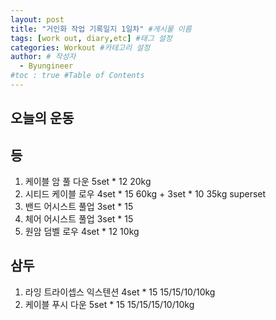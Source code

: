```yaml
---
layout: post
title: "거인화 작업 기록일지 1일차" #게시물 이름
tags: [work out, diary,etc] #태그 설정
categories: Workout #카테고리 설정
author: # 작성자
  - Byungineer
#toc : true #Table of Contents
---
```


## 오늘의 운동

등
---
1. 케이블 암 풀 다운 5set * 12 20kg
2. 시티드 케이블 로우 4set * 15 60kg + 3set * 10 35kg superset
3. 밴드 어시스트 풀업 3set * 15
4. 체어 어시스트 풀업 3set * 15
5. 원암 덤벨 로우 4set * 12 10kg

삼두
---
1. 라잉 트라이셉스 익스텐션 4set * 15 15/15/10/10kg
2. 케이블 푸시 다운 5set * 15 15/15/15/10/10kg